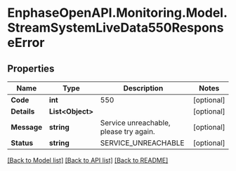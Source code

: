 # EnphaseOpenAPI.Monitoring.Model.StreamSystemLiveData550ResponseError

## Properties

Name | Type | Description | Notes
------------ | ------------- | ------------- | -------------
**Code** | **int** | 550 | [optional] 
**Details** | **List&lt;Object&gt;** |  | [optional] 
**Message** | **string** | Service unreachable, please try again. | [optional] 
**Status** | **string** | SERVICE_UNREACHABLE | [optional] 

[[Back to Model list]](../README.md#documentation-for-models) [[Back to API list]](../README.md#documentation-for-api-endpoints) [[Back to README]](../README.md)

